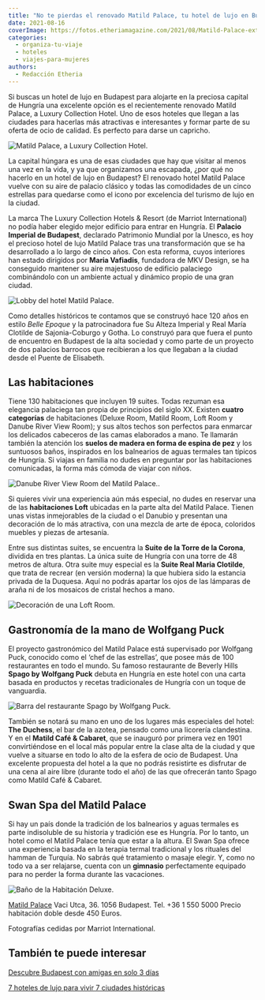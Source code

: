 ```yaml
---
title: "No te pierdas el renovado Matild Palace, tu hotel de lujo en Budapest"
date: 2021-08-16
coverImage: https://fotos.etheriamagazine.com/2021/08/Matild-Palace-exterior-Budapest.jpg
categories: 
  - organiza-tu-viaje
  - hoteles
  - viajes-para-mujeres
authors: 
  - Redacción Etheria
---
```


Si buscas un hotel de lujo en Budapest para alojarte en la preciosa capital de Hungría una excelente opción es el recientemente renovado Matild Palace, a Luxury Collection Hotel. Uno de esos hoteles que llegan a las ciudades para hacerlas más atractivas e interesantes y formar parte de su oferta de ocio de calidad. Es perfecto para darse un capricho.

![Matild Palace, a Luxury Collection Hotel.](https://fotos.etheriamagazine.com/2021/08/Matild-Palace-exterior-Budapest.jpg "Matild Palace, a Luxury Collection Hotel.")

La capital húngara es una de esas ciudades que hay que visitar al menos una vez en la 
vida, y ya que organizamos una escapada, ¿por qué no hacerlo en un hotel de lujo en 
Budapest? El renovado hotel Matild Palace vuelve con su aire de palacio clásico y todas 
las comodidades de un cinco estrellas para quedarse como el icono por excelencia del 
turismo de lujo en la ciudad. 

La marca The Luxury Collection Hotels & Resort (de Marriot International) no podía haber 
elegido mejor edificio para entrar en Hungría. El **Palacio Imperial de Budapest**, 
declarado Patrimonio Mundial por la Unesco, es hoy el precioso hotel de lujo Matild 
Palace tras una transformación que se ha desarrollado a lo largo de cinco años. Con esta 
reforma, cuyos interiores han estado dirigidos por **Maria Vafiadis**, fundadora de MKV 
Design, se ha conseguido mantener su aire majestuoso de edificio palaciego combinándolo 
con un ambiente actual y dinámico propio de una gran ciudad. 

![Lobby del hotel Matild Palace.](https://fotos.etheriamagazine.com/2021/08/Matild-Palace-Lobby-Budapest.jpg "Lobby del hotel Matild Palace.")

Como detalles históricos te contamos que se construyó hace 120 años en estilo _Belle 
Epoque_ y la patrocinadora fue Su Alteza Imperial y Real María Clotilde de 
Sajonia-Coburgo y Gotha. Lo construyó para que fuera el punto de encuentro en Budapest 
de la alta sociedad y como parte de un proyecto de dos palacios barrocos que recibieran 
a los que llegaban a la ciudad desde el Puente de Elisabeth. 

## Las habitaciones

Tiene 130 habitaciones que incluyen 19 suites. Todas rezuman esa elegancia palaciega tan 
propia de principios del siglo XX. Existen **cuatro categorías** de habitaciones (Deluxe 
Room, Matild Room, Loft Room y Danube River View Room); y sus altos techos son perfectos 
para enmarcar los delicados cabeceros de las camas elaborados a mano. Te llamarán 
también la atención los **suelos de madera en forma de espina de pez** y los suntuosos 
baños, inspirados en los balnearios de aguas termales tan típicos de Hungría. Si viajas 
en familia no dudes en preguntar por las habitaciones comunicadas, la forma más cómoda 
de viajar con niños. 

![Danube River View Room del Matild Palace..](https://fotos.etheriamagazine.com/2021/08/Danube-River-View-Room-Matild-Palace-Budapest.jpg "Danube River View Room.")

Si quieres vivir una experiencia aún más especial, no dudes en reservar una de las 
**habitaciones Loft** ubicadas en la parte alta del Matild Palace. Tienen unas vistas 
inmejorables de la ciudad o el Danubio y presentan una decoración de lo más atractiva, 
con una mezcla de arte de época, coloridos muebles y piezas de artesanía. 

Entre sus distintas suites, se encuentra la **Suite de la Torre de la Corona**, dividida 
en tres plantas. La única suite de Hungría con una torre de 48 metros de altura. Otra 
suite muy especial es la **Suite Real Maria Clotilde**, que trata de recrear (en versión 
moderna) la que hubiera sido la estancia privada de la Duquesa. Aquí no podrás apartar 
los ojos de las lámparas de araña ni de los mosaicos de cristal hechos a mano. 

![Decoración de una Loft Room.](https://fotos.etheriamagazine.com/2021/08/Loft-Room-Danube-River-Matild-Palace-Budapest.jpg "Decoración de una Loft Room.")

## Gastronomía de la mano de Wolfgang Puck

El proyecto gastronómico del Matild Palace está supervisado por Wolfgang Puck, conocido 
como el ‘chef de las estrellas’, que posee más de 100 restaurantes en todo el mundo. Su 
famoso restaurante de Beverly Hills **Spago by Wolfgang Puck** debuta en Hungría en este 
hotel con una carta basada en productos y recetas tradicionales de Hungría con un toque 
de vanguardia. 

![Barra del restaurante Spago by Wolfgang Puck.](https://fotos.etheriamagazine.com/2021/08/Matild-Palace-Spago-Budapest.jpg "Barra del restaurante Spago by Wolfgang Puck.")

También se notará su mano en uno de los lugares más especiales del hotel: **The 
Duchess**, el bar de la azotea, pensado como una licorería clandestina. Y en el **Matild 
Café & Cabaret**, que se inauguró por primera vez en 1901 convirtiéndose en el local más 
popular entre la clase alta de la ciudad y que vuelve a situarse en todo lo alto de la 
esfera de ocio de Budapest. Una excelente propuesta del hotel a la que no podrás 
resistirte es disfrutar de una cena al aire libre (durante todo el año) de las que 
ofrecerán tanto Spago como Matild Café & Cabaret. 

## Swan Spa del Matild Palace

Si hay un país donde la tradición de los balnearios y aguas termales es parte 
indisoluble de su historia y tradición ese es Hungría. Por lo tanto, un hotel como el 
Matild Palace tenía que estar a la altura. El Swan Spa ofrece una experiencia basada en 
la terapia termal tradicional y los rituales del hamman de Turquía. No sabrás qué 
tratamiento o masaje elegir. Y, como no todo va a ser relajarse, cuenta con un 
**gimnasio** perfectamente equipado para no perder la forma durante las vacaciones. 

![Baño de la Habitación Deluxe.](https://fotos.etheriamagazine.com/2021/08/Deluxe-Room-Bano-Matild-Palace-Budapest.jpg "Sofisticado baño de la habitación Deluxe.")

[Matild 
Palace](https://www.marriott.com/hotels/travel/budlc-matild-palace-a-luxury-collection-hotel-budapest/) 
Vaci Utca, 36. 1056 Budapest. Tel. +36 1 550 5000 Precio habitación doble desde 450 
Euros. 

Fotografías cedidas por Marriot International. 

## También te puede interesar

[Descubre Budapest con amigas en solo 3 
días](https://etheriamagazine.com/2019/10/25/que-ver-viaje-amigas-budapest-en-3-dias/) 

[7 hoteles de lujo para vivir 7 ciudades 
históricas](https://etheriamagazine.com/2021/07/09/hoteles-de-lujo-en-ciudades-historicas/)

